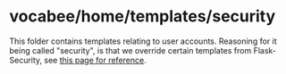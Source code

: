 # vocabee/home/templates/security

This folder contains templates relating to user accounts. Reasoning for it being called "security", is that we override
certain templates from Flask-Security,
see [this page for reference](https://flask-security-too.readthedocs.io/en/stable/customizing.html#views).